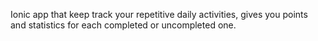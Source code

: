 Ionic app that keep track your repetitive daily activities, gives you points and statistics for each completed or uncompleted one.
